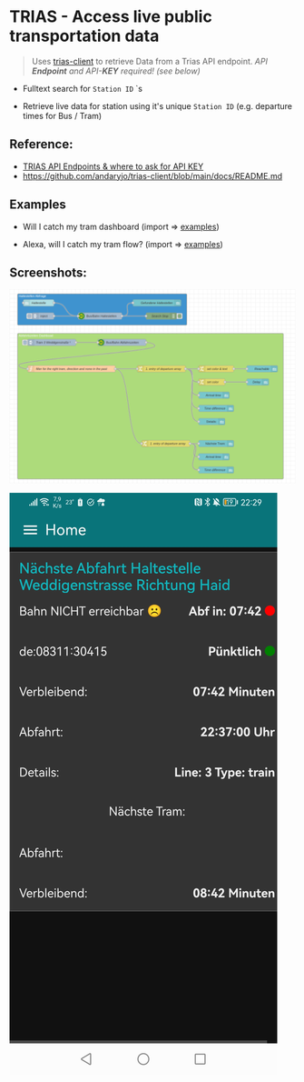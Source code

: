 
# TRIAS -  Access live public transportation data
>  Uses [trias-client](https://github.com/andaryjo/trias-client) to
> retrieve Data from a Trias API endpoint.
> *API **Endpoint** and API-**KEY** required! (see below)*  

* Fulltext search for `Station ID`  `s   

* Retrieve live data for station using it's unique `Station ID`  (e.g. departure times for Bus / Tram)


## Reference:

* [TRIAS API Endpoints & where to ask for API KEY](https://github.com/public-transport/ideas/issues/18)
* https://github.com/andaryjo/trias-client/blob/main/docs/README.md

## Examples

* Will I catch my tram dashboard (import => [examples](./examples/dashboard.json))

* Alexa, will I catch my tram flow?  (import => [examples](./examples/alexaWannKommtDieTram.json))



## Screenshots:   

![Screenshow Flow](images/screenshowFlow.png)

![Screenshow Phone](images/screenshot.jpg)